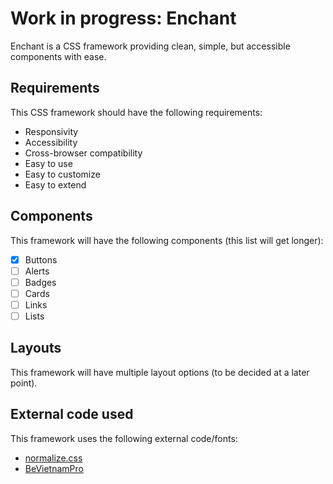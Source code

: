 # Work in progress: Enchant

Enchant is a CSS framework providing clean, simple, but accessible components with ease. 

## Requirements
This CSS framework should have the following requirements:
- Responsivity
- Accessibility
- Cross-browser compatibility
- Easy to use
- Easy to customize
- Easy to extend

## Components
This framework will have the following components (this list will get longer):
- [x] Buttons
- [ ] Alerts
- [ ] Badges
- [ ] Cards
- [ ] Links
- [ ] Lists

## Layouts
This framework will have multiple layout options (to be decided at a later point).

## External code used
This framework uses the following external code/fonts:
- [normalize.css](https://necolas.github.io/normalize.css/)
- [BeVietnamPro](https://fonts.google.com/specimen/Be+Vietnam+Pro)
